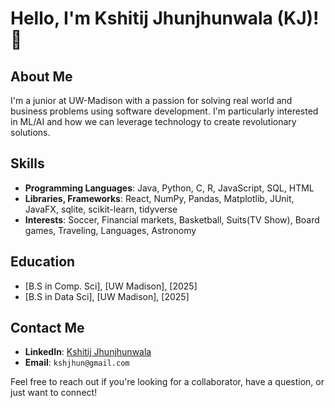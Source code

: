 <!--
**KJ-11/KJ-11** is a ✨ _special_ ✨ repository because its `README.md` (this file) appears on your GitHub profile.

Here are some ideas to get you started:

- 🔭 I’m currently working on ...
- 🌱 I’m currently learning ...
- 👯 I’m looking to collaborate on ...
- 🤔 I’m looking for help with ...
- 💬 Ask me about ...
- 📫 How to reach me: ...
- 😄 Pronouns: ...
- ⚡ Fun fact: ...
-->

# Hello, I'm Kshitij Jhunjhunwala (KJ)! 👋

## About Me
I'm a junior at UW-Madison with a passion for solving real world and business problems using software development. I'm particularly interested in ML/AI and how we can leverage technology to create revolutionary solutions.

<!--
## Projects
Here are some of my favorite projects:
- [Project Name 1](Link to Project 1): Description of what this project does and what skills or technologies you used.
- [Project Name 2](Link to Project 2): Description of what this project does and what skills or technologies you used.
- [Project Name 3](Link to Project 3): Description of what this project does and what skills or technologies you used.
-->
## Skills
- **Programming Languages**: Java, Python, C, R, JavaScript, SQL, HTML
- **Libraries, Frameworks**: React, NumPy, Pandas, Matplotlib, JUnit, JavaFX, sqlite, scikit-learn, tidyverse
- **Interests**: Soccer, Financial markets, Basketball, Suits(TV Show), Board games, Traveling, Languages, Astronomy

## Education
- [B.S in Comp. Sci], [UW Madison], [2025]
- [B.S in Data Sci], [UW Madison], [2025]

## Contact Me
- **LinkedIn**: [Kshitij Jhunjhunwala](https://www.linkedin.com/in/kshitij-jhunjhunwala11)
- **Email**: `kshjhun@gmail.com`


<!--## GitHub Stats
![Your GitHub Stats](https://github-readme-stats.vercel.app/api?username=KJ-11&show_icons=true)-->

Feel free to reach out if you're looking for a collaborator, have a question, or just want to connect!
